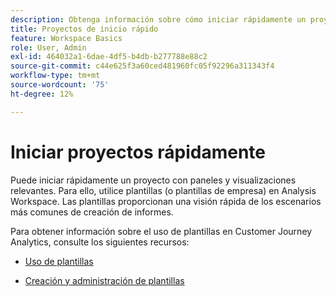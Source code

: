 ```yaml
---
description: Obtenga información sobre cómo iniciar rápidamente un proyecto en función de escenarios comunes de creación de informes mediante plantillas en Analysis Workspace.
title: Proyectos de inicio rápido
feature: Workspace Basics
role: User, Admin
exl-id: 464032a1-6dae-4df5-b4db-b277788e88c2
source-git-commit: c44e625f3a60ced481960fc05f92296a311343f4
workflow-type: tm+mt
source-wordcount: '75'
ht-degree: 12%

---
```


# Iniciar proyectos rápidamente

Puede iniciar rápidamente un proyecto con paneles y visualizaciones relevantes. Para ello, utilice plantillas (o plantillas de empresa) en Analysis Workspace. Las plantillas proporcionan una visión rápida de los escenarios más comunes de creación de informes.

Para obtener información sobre el uso de plantillas en Customer Journey Analytics, consulte los siguientes recursos:

* [Uso de plantillas](/help/analysis-workspace/templates/use-templates.md)

* [Creación y administración de plantillas](/help/analysis-workspace/templates/create-templates.md)
